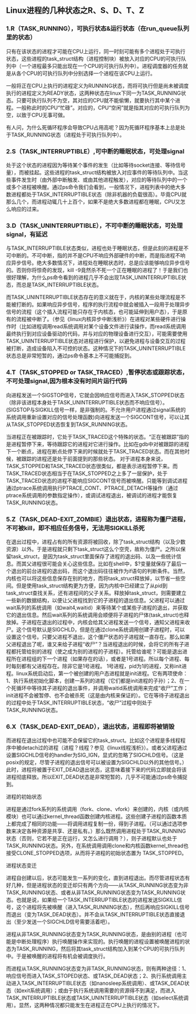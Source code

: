 ## Linux进程的几种状态之R、S、D、T、Z

### 1.R（TASK_RUNNING），可执行状态&运行状态（在run_queue队列里的状态）

只有在该状态的进程才可能在CPU上运行，同一时刻可能有多个进程处于可执行状态，这些进程的task_struct结构（进程控制块）被放入对应的CPU的可执行队列中（一个进程最多只能出现在一个CPU的可执行队列中）。进程调度器的任务就是从各个CPU的可执行队列中分别选择一个进程在该CPU上运行。

一般将正在CPU上执行的进程定义为RUNNING状态，而将可执行但是尚未被调度执行的进程定义为READY状态，这两种状态在linux下同一为TASK_RUNNING状态。只要可执行队列不为空，其对应的CPU就不能偷懒，就要执行其中某个进程。一般称此时的CPU“忙碌”。对应的，CPU“空闲”就是指其对应的可执行队列为空，以致于CPU无事可做。

有人问，为什么死循环程序会导致CPU占用高呢？因为死循环程序基本上总是处于TASK_RUNNING状态（进程处于可执行队列中）。



### 2.S（TASK_INTERRUPTIBLE）,可中断的睡眠状态，可处理signal

处于这个状态的进程因为等待某个事件的发生（比如等待socket连接、等待信号量），而被挂起。这些进程的task_struct结构被放入对应事件的等待队列中。当这些事件发生时（由外部中断触发、或由其他进程触发），对应的等待队列中的一个或多个进程被唤醒。通过ps命令我们会看到，一般情况下，进程列表中的绝大多数进程都处于TASK_INTERRUPTIBLE状态（除非机器的负载很高）。毕竟CPU就那么几个，而进程动辄几十上百个，如果不是绝大多数进程都在睡眠，CPU又怎么响应的过来。



### 3.D（TASK_UNINTERRUPTIBLE），不可中断的睡眠状态，可处理signal，有延迟

与TASK_INTERRUPTIBLE状态类似，进程也处于睡眠状态，但是此刻的进程是不可中断的。不可中断，指的并不是CPU不响应外部硬件的中断，而是指进程不响应异步信号。绝大多数情况下，进程处在睡眠状态时，总是应该能够响应异步信号的。否则你将惊奇的发现，kill -9竟然杀不死一个正在睡眠的进程了！于是我们也很好理解，为什么ps命令看到的进程几乎不会出现TASK_UNINTERRUPTIBLE状态，而总是TASK_INTERRUPTIBLE状态。

而TASK_UNINTERRUPTIBLE状态存在的意义就在于，内核的某些处理流程是不能被打断的。如果响应异步信号，程序的执行流程中就会被插入一段用于处理异步信号的流程（这个插入流程可能只存在于内核态，也可能延伸到用户态），于是原有的流程被中断了。（参见《linux内核异步中断浅析》）在进程对某些硬件进行操作时（比如进程调用read系统调用对某个设备文件进行读操作，而read系统调用最终执行到对应设备驱动的代码，并与对应的物理设备进行交互），可能需要使用TASK_UNINTERRUPTIBLE状态对进程进行保护，以避免进程与设备交互的过程被打断，造成设备陷入不可控的状态。这种情况下的TASK_UNINTERRUPTIBLE状态总是非常短暂的，通过ps命令基本上不可能捕捉到。



### 4.T（TASK_STOPPED or TASK_TRACED）,暂停状态或跟踪状态，不可处理signal,因为根本没有时间片运行代码

向进程发送一个SIGSTOP信号，它就会因响应信号而进入TASK_STOPPED状态（除非该进程本身处于TASK_UNINTERRUPTIBLE状态而不响应信号）。(SIGSTOP与SIGKILL信号一样，是非强制的。不允许用户进程通过signal系统的系统调用重新设置对应的信号处理函数)向进程发送一个SIGCONT信号，可以让其从TASK_STOPPED状态恢复到TASK_RUNNING状态。

当进程正在被跟踪时，它处于TASK_TRACED这个特殊的状态。“正在被跟踪”指的是进程暂停下来，等待跟踪它的进程对它进行操作。比如在gdb中对被跟踪的进程下一个断点，进程在断点处停下来的时候就处于TASK_TRACED状态。而在其他时候，被跟踪的进程还是处于前面提到的那些状态。
对于进程本身来说，TASK_STOPPED和TASK_TRACED状态很类似，都是表示进程暂停下来。而TASK_TRACED状态相当于在TASK_STOPPED之上多了一层保护，处于TASK_TRACED状态的进程不能响应SIGCONT信号而被唤醒。只能等到调试进程通过ptrace系统调用执行PTRACE_CONT、PTRACE_DETACH等操作（通过ptrace系统调用的参数指定操作），或调试进程退出，被调试的进程才能恢复TASK_RUNNING状态。



### 5.Z（TASK_DEAD-EXIT_ZOMBIE）退出状态，进程称为僵尸进程，不可被kill，即不相应任务信号，无法用SIGKILL杀死

在退出过程中，进程占有的所有资源将被回收，除了task_struct结构（以及少数资源）以外。于是进程就只剩下task_struct这么个空壳，故称为僵尸。之所以保留task_struct，是因为task_struct里面保存了进程的退出码、以及一些统计信息。而其父进程很可能会关心这些信息。比如在shell中，$?变量就保存了最后一个退出的前台进程的退出码，而这个退出码往往被作为if语句的判断条件。当然，内核也可以将这些信息保存在别的地方，而将task_struct释放掉，以节省一些空间。但是使用task_struct结构更为方便，因为内核中已经建立了从pid到task_struct查找关系，还有进程间的父子关系。释放掉task_struct，则需要建立一些新的数据结构，以便让父进程找到它的子进程的退出信息。父进程可以通过wait系列的系统调用（如wait4,waitid）来等待某个或某些子进程的退出，并获取它的退出信息。然后wait系列的系统调用会顺便将子进程的尸体(task_struct)也释放掉。子进程在退出的过程中，内核会给其父进程发送一个信号，通知父进程来收尸。这个信号默认是SIGCHLD，但是在通过clone系统调用创建子进程时，可以设置这个信号。只要父进程不退出，这个僵尸状态的子进程就一直存在。那么如果父进程退出了呢，谁又来给子进程“收尸”？当进程退出的时候，会将它的所有子进程都托管给别的进程（使之成为别的进程的子进程）。托管给谁呢？可能是退出进程所在进程组的下一个进程（如果存在的话），或者是1号进程。所以每个进程、每时每刻都有父进程存在。除非它是1号进程。 1号进程，pid为1的进程，又称init进程。linux系统启动后，第一个被创建的用户态进程就是init进程。它有两项使命：1、执行系统初始化脚本，创建一系列的进程（它们都是init进程的子孙）；2、在一个死循环中等待其子进程的退出事件，并调用waitid系统调用来完成“收尸”工作；init进程不会被暂停、也不会被杀死（这是由内核来保证的）。它在等待子进程退出的过程中处于TASK_INTERRUPTIBLE状态，“收尸”过程中则处于TASK_RUNNING状态。



### 6.X（TASK_DEAD-EXIT_DEAD），退出状态，进程即将被销毁

而进程在退出过程中也可能不会保留它的task_struct。比如这个进程是多线程程序中被detach过的进程（进程？线程？参见《linux线程浅析》）。或者父进程通过设置SIGCHLD信号的handler为SIG_IGN，显式的忽略了SIGCHLD信号。（这是posix的规定，尽管子进程的退出信号可以被设置为SIGCHLD以外的其他信号。）此时，进程将被置于EXIT_DEAD退出状态，这意味着接下来的代码立即就会将该进程彻底释放。所以EXIT_DEAD状态是非常短暂的，几乎不可能通过ps命令捕捉到。

进程的初始状态

进程是通过fork系列的系统调用（fork、clone、vfork）来创建的，内核（或内核模块）也可以通过kernel_thread函数创建内核进程。这些创建子进程的函数本质上都完成了相同的功能——将调用进程复制一份，得到子进程。（可以通过选项参数来决定各种资源是共享、还是私有。）那么既然调用进程处于TASK_RUNNING状态（否则，它若不是正在运行，又怎么进行调用？），则子进程默认也处于TASK_RUNNING状态。另外，在系统调用调用clone和内核函数kernel_thread也接受CLONE_STOPPED选项，从而将子进程的初始状态置为 TASK_STOPPED。

进程状态变迁

进程自创建以后，状态可能发生一系列的变化，直到进程退出。而尽管进程状态有好几种，但是进程状态的变迁却只有两个方向——从TASK_RUNNING状态变为非TASK_RUNNING状态、或者从非TASK_RUNNING状态变为TASK_RUNNING状态。也就是说，如果给一个TASK_INTERRUPTIBLE状态的进程发送SIGKILL信号，这个进程将先被唤醒（进入TASK_RUNNING状态），然后再响应SIGKILL信号而退出（变为TASK_DEAD状态）。并不会从TASK_INTERRUPTIBLE状态直接退出（至少发送一个SIGCHLD信号需要活着吧）。

进程从非TASK_RUNNING状态变为TASK_RUNNING状态，是由别的进程（也可能是中断处理程序）执行唤醒操作来实现的。执行唤醒的进程设置被唤醒进程的状态为TASK_RUNNING，然后将其task_struct结构加入到某个CPU的可执行队列中。于是被唤醒的进程将有机会被调度执行。


而进程从TASK_RUNNING状态变为非TASK_RUNNING状态，则有两种途径：1、响应信号而进入TASK_STOPED状态、或TASK_DEAD状态；2、执行系统调用主动进入TASK_INTERRUPTIBLE状态（如nanosleep系统调用）、或TASK_DEAD状态（如exit系统调用）；或由于执行系统调用需要的资源得不到满足，而进入TASK_INTERRUPTIBLE状态或TASK_UNINTERRUPTIBLE状态（如select系统调用）。显然，这两种情况都只能发生在进程正在CPU上执行的情况下。